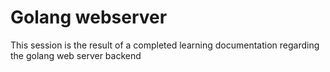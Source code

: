 # Golang webserver
This session is the result of a completed learning documentation regarding the golang web server backend

